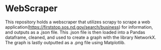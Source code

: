 # WebScraper
This repository holds a webscraper that utilizes scrapy to scrape a web application(https://firststop.sos.nd.gov/search/business) for information, and outputs as a .json file. This .json file is then loaded into a Pandas dataframe, cleaned, and used to create a graph with the library NetworkX. The graph is lastly outputted as a .png file using Matplotlib.
